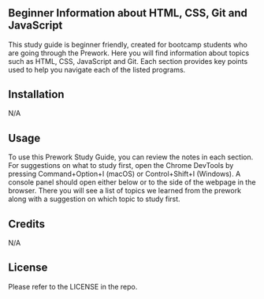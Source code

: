 # <Prework Study Guide Webpage>

## Beginner Information about HTML, CSS, Git and JavaScript 

This study guide is beginner friendly, created for bootcamp students who are going through the Prework. Here you will find information about topics such as HTML, CSS, JavaScript and Git. Each section provides key points used to help you navigate each of the listed programs.

## Installation

N/A

## Usage

To use this Prework Study Guide, you can review the notes in each section. For suggestions on what to study first, open the Chrome DevTools by pressing Command+Option+I (macOS) or Control+Shift+I (Windows). A console panel should open either below or to the side of the webpage in the browser. There you will see a list of topics we learned from the prework along with a suggestion on which topic to study first.

## Credits

N/A

## License

Please refer to the LICENSE in the repo.



